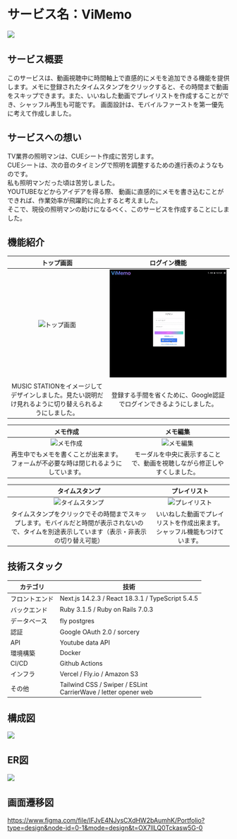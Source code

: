 # サービス名：ViMemo
![](https://i.gyazo.com/c4ce80380d7a83d4d5e5058ada1479d5.png)

## **サービス概要**
このサービスは、動画視聴中に時間軸上で直感的にメモを追加できる機能を提供します。メモに登録されたタイムスタンプをクリックすると、その時間まで動画をスキップできます。また、いいねした動画でプレイリストを作成することができ、シャッフル再生も可能です。
画面設計は、モバイルファーストを第一優先に考えて作成しました。

## **サービスへの想い**
TV業界の照明マンは、CUEシート作成に苦労します。<br>
CUEシートは、次の音のタイミングで照明を調整するための進行表のようなものです。<br>
私も照明マンだった頃は苦労しました。<br>
YOUTUBEなどからアイデアを得る際、
動画に直感的にメモを書き込むことができれば、作業効率が飛躍的に向上すると考えました。<br>
そこで、現役の照明マンの助けになるべく、このサービスを作成することにしました。
<br>

## **機能紹介**
| トップ画面 | ログイン機能 |
|:-:|:-:|
|![トップ画面](gif/top.gif)|![ログイン機能](gif/login.gif)|
| MUSIC STATIONをイメージしてデザインしました。見たい説明だけ見れるように切り替えられるようにしました。 | 登録する手間を省くために、Google認証でログインできるようにしました。 |

| メモ作成 | メモ編集 |
|:-:|:-:|
|![メモ作成](gif/memocreate.gif)|![メモ編集](gif/memoedit.gif)|
| 再生中でもメモを書くことが出来ます。フォームが不必要な時は閉じれるようにしています。 | モーダルを中央に表示することで、動画を視聴しながら修正しやすくしました。 |

| タイムスタンプ | プレイリスト |
|:-:|:-:|
|![タイムスタンプ](gif/timestamp.gif)|![プレイリスト](gif/playlist.gif)|
| タイムスタンプをクリックでその時間までスキップします。モバイルだと時間が表示されないので、タイムを別途表示しています（表示・非表示の切り替え可能） | いいねした動画でプレイリストを作成出来ます。シャッフル機能もつけています。 |

## **技術スタック**

| カテゴリ | 技術 | 
| --- | --- |
| フロントエンド | Next.js 14.2.3 / React 18.3.1 / TypeScript 5.4.5 | 
| バックエンド | Ruby 3.1.5 / Ruby on Rails 7.0.3 |
| データベース | fly postgres |
| 認証 | Google OAuth 2.0 / sorcery |
| API | Youtube data API |
| 環境構築 | Docker |
| CI/CD | Github Actions |
| インフラ | Vercel / Fly.io / Amazon S3 |
| その他 | Tailwind CSS / Swiper / ESLint <br>CarrierWave / letter opener web |

## **構成図**
![](https://i.gyazo.com/6b14d5d8f6f89b00029b7c288a2871c6.png)
<br>

## **ER図**
![](https://i.gyazo.com/d2d547eadd41814d948dae8320a98820.png)
<br>

## **画面遷移図**
https://www.figma.com/file/IFJvE4NJysCXdHW2bAumhK/Portfolio?type=design&node-id=0-1&mode=design&t=OX7llLQ0Tckasw5G-0
